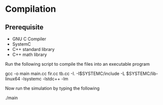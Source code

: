 # Compilation

## Prerequisite
 * GNU C Compiler
 * SystemC
 * C++ standard library
 * C++ math library

Run the following script to compile the files into an executable program

gcc -o main main.cc fir.cc tb.cc -I. -I$SYSTEMC/include -L $SYSTEMC/lib-linux64 -lsystemc -lstdc++ -lm

Now run the simulation by typing the following

./main
